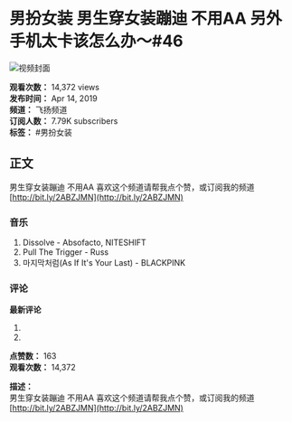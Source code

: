 # 男扮女装 男生穿女装蹦迪 不用AA 另外 手机太卡该怎么办～#46

![视频封面](https://i.ytimg.com/vi/-5fUWCgaHSY/hqdefault.jpg?sqp=-oaymwEmCKgBEF5IWvKriqkDGQgBFQAAiEIYAdgBAeIBCggYEAIYBjgBQAE=&rs=AOn4CLDgJfzLIhN8_8wUeefC-7bI-rhMZA)

**观看次数：** 14,372 views  
**发布时间：** Apr 14, 2019  
**频道：** 飞扬频道  
**订阅人数：** 7.79K subscribers  
**标签：** #男扮女装

## 正文
男生穿女装蹦迪 不用AA 喜欢这个频道请帮我点个赞，或订阅我的频道[http://bit.ly/2ABZJMN](http://bit.ly/2ABZJMN)

### 音乐
1. Dissolve - Absofacto, NITESHIFT
2. Pull The Trigger - Russ
3. 마지막처럼(As If It's Your Last) - BLACKPINK

### 评论
**最新评论**
1. [评论者1]: 喜欢这个视频！
2. [评论者2]: 男生穿女装真的太酷了！

**点赞数：** 163  
**观看次数：** 14,372  

**描述：**  
男生穿女装蹦迪 不用AA 喜欢这个频道请帮我点个赞，或订阅我的频道[http://bit.ly/2ABZJMN](http://bit.ly/2ABZJMN)